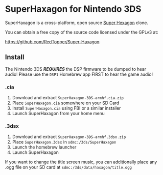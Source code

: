 # SuperHaxagon for Nintendo 3DS

SuperHaxagon is a cross-platform, open source [Super Hexagon](http://superhexagon.com/) clone.

You can obtain a free copy of the source code licensed under the GPLv3 at:

https://github.com/RedTopper/Super-Haxagon

## Install

The Nintendo 3DS ***REQUIRES*** the DSP firmware to be dumped to hear audio! Please use the
`DSP1` Homebrew app FIRST to hear the game audio!

### .cia

1. Download and extract `SuperHaxagon-3DS-armhf.cia.zip`
2. Place `SuperHaxagon.cia` somewhere on your SD Card
3. Install `SuperHaxagon.cia` using FBI or a similar installer
4. Launch SuperHaxagon from your home menu

### .3dsx

1. Download and extract `SuperHaxagon-3DS-armhf.3dsx.zip`
2. Place `SuperHaxagon.3dsx` in `sdmc:/3ds/SuperHaxagon`
3. Launch the homebrew launcher
4. Launch SuperHaxagon

If you want to change the title screen music, you can additionally place any .ogg file on your SD card at
`sdmc:/3ds/data/haxagon/title.ogg`
